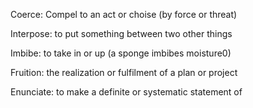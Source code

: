 Coerce: Compel to an act or choise (by force or threat)

Interpose: to put something between two other things

Imbibe: to take in or up (a sponge imbibes moisture0)

Fruition: the realization or fulfilment of a plan or project

Enunciate: to make a definite or systematic statement of